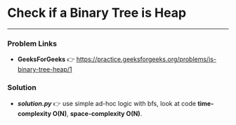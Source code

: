 # Check if a Binary Tree is Heap

---

### Problem Links
- **__GeeksForGeeks__** :point_right: https://practice.geeksforgeeks.org/problems/is-binary-tree-heap/1

### Solution
- **_solution.py_** :point_right: use simple ad-hoc logic with bfs, look at code **time-complexity O(N)**, **space-complexity O(N)**.
